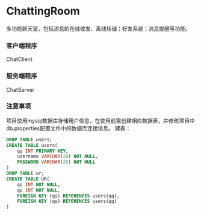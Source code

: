 # ChattingRoom
多功能聊天室，包括消息的在线收发、离线转储；好友系统；消息提醒等功能。
### 客户端程序
ChatClient
### 服务端程序
ChatServer
### 注意事项
项目使用mysql数据库存储用户信息，在使用前需创建相应数据表，并修改项目中db.properties配置文件中的数据库连接信息。
建表：
```sql
DROP TABLE users;
CREATE TABLE users(
	qq INT PRIMARY KEY,
	username VARCHAR(20) NOT NULL,
	PASSWORD VARCHAR(20) NOT NULL
)
DROP TABLE ur;
CREATE TABLE UR(
	qs INT NOT NULL,
	qo INT NOT NULL,
	FOREIGN KEY (qs) REFERENCES users(qq),
	FOREIGN KEY (qo) REFERENCES users(qq)
)
```
